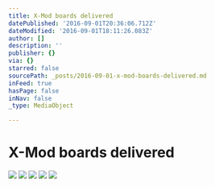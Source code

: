 ```yaml
---
title: X-Mod boards delivered
datePublished: '2016-09-01T20:36:06.712Z'
dateModified: '2016-09-01T18:11:26.083Z'
author: []
description: ''
publisher: {}
via: {}
starred: false
sourcePath: _posts/2016-09-01-x-mod-boards-delivered.md
inFeed: true
hasPage: false
inNav: false
_type: MediaObject

---
```

# X-Mod boards delivered
![](https://the-grid-user-content.s3-us-west-2.amazonaws.com/39fd56ce-5a49-45a4-a076-430735b45e36.jpg)
![](https://the-grid-user-content.s3-us-west-2.amazonaws.com/ed24fc89-2977-4208-9143-2e462201fdff.jpg)
![](https://the-grid-user-content.s3-us-west-2.amazonaws.com/7bec08b2-0b7b-4c09-af97-2c7371d35ffb.jpg)
![](https://the-grid-user-content.s3-us-west-2.amazonaws.com/276f72a0-7b30-41bd-8d4e-7ad0f0868763.jpg)
![](https://the-grid-user-content.s3-us-west-2.amazonaws.com/9903e511-fb62-4f1e-8b60-be6452e4c28d.jpg)